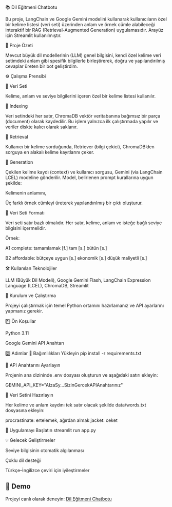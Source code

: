 📚 Dil Eğitmeni Chatbotu

Bu proje, LangChain ve Google Gemini modelini kullanarak kullanıcıların özel bir kelime listesi (veri seti) üzerinden anlam ve örnek cümle alabileceği interaktif bir RAG (Retrieval-Augmented Generation) uygulamasıdır.
Arayüz için Streamlit kullanılmıştır.

🧠 Proje Özeti

Mevcut büyük dil modellerinin (LLM) genel bilgisini, kendi özel kelime veri setimdeki anlam gibi spesifik bilgilerle birleştirerek, doğru ve yapılandırılmış cevaplar üreten bir bot geliştirdim.

⚙️ Çalışma Prensibi

🔹 Veri Seti

Kelime, anlam ve seviye bilgilerini içeren özel bir kelime listesi kullanılır.

🔹 Indexing

Veri setindeki her satır, ChromaDB vektör veritabanına bağımsız bir parça (document) olarak kaydedilir.
Bu işlem yalnızca ilk çalıştırmada yapılır ve veriler diskte kalıcı olarak saklanır.

🔹 Retrieval

Kullanıcı bir kelime sorduğunda, Retriever (bilgi çekici), ChromaDB’den sorguya en alakalı kelime kayıtlarını çeker.

🔹 Generation

Çekilen kelime kaydı (context) ve kullanıcı sorgusu, Gemini (via LangChain LCEL) modeline gönderilir.
Model, belirlenen prompt kurallarına uygun şekilde:

Kelimenin anlamını,

Üç farklı örnek cümleyi
üreterek yapılandırılmış bir çıktı oluşturur.

📄 Veri Seti Formatı

Veri seti satır bazlı olmalıdır.
Her satır, kelime, anlam ve isteğe bağlı seviye bilgisini içermelidir.

Örnek:

A1
complete: tamamlamak [f.]  tam [s.]  bütün [s.]

B2
affordable: bütçeye uygun [s.]  ekonomik [s.]  düşük maliyetli [s.]

🛠️ Kullanılan Teknolojiler

LLM (Büyük Dil Modeli), Google Gemini Flash, LangChain Expression Language (LCEL), ChromaDB, Streamlit

🚀 Kurulum ve Çalıştırma

Projeyi çalıştırmak için temel Python ortamını hazırlamanız ve API ayarlarını yapmanız gerekir.

1️⃣ Ön Koşullar

Python 3.11

Google Gemini API Anahtarı

2️⃣ Adımlar
🔹 Bağımlılıkları Yükleyin
pip install -r requirements.txt

🔹 API Anahtarını Ayarlayın

Projenin ana dizininde .env dosyası oluşturun ve aşağıdaki satırı ekleyin:

GEMINI_API_KEY="AIzaSy...SizinGercekAPIAnahtarınız"

🔹 Veri Setini Hazırlayın

Her kelime ve anlam kaydını tek satır olacak şekilde data/words.txt dosyasına ekleyin:

procrastinate: ertelemek, ağırdan almak
jacket: ceket

🔹 Uygulamayı Başlatın
streamlit run app.py

💡 Gelecek Geliştirmeler

Seviye bilgisinin otomatik algılanması

Çoklu dil desteği

Türkçe–İngilizce çeviri için iyileştirmeler


## 🚀 Demo
Projeyi canlı olarak deneyin: [Dil Eğitmeni Chatbotu](https://chatbot-v1-0.streamlit.app/)

